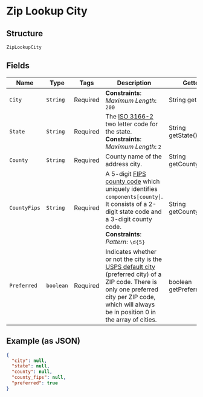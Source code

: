 
# Zip Lookup City

## Structure

`ZipLookupCity`

## Fields

| Name | Type | Tags | Description | Getter | Setter |
|  --- | --- | --- | --- | --- | --- |
| `City` | `String` | Required | **Constraints**: *Maximum Length*: `200` | String getCity() | setCity(String city) |
| `State` | `String` | Required | The [ISO 3166-2](https://en.wikipedia.org/wiki/ISO_3166-2) two letter code for the state.<br>**Constraints**: *Maximum Length*: `2` | String getState() | setState(String state) |
| `County` | `String` | Required | County name of the address city. | String getCounty() | setCounty(String county) |
| `CountyFips` | `String` | Required | A 5-digit [FIPS county code](https://en.wikipedia.org/wiki/FIPS_county_code) which uniquely identifies `components[county]`. It consists of a 2-digit state code and a 3-digit county code.<br>**Constraints**: *Pattern*: `\d{5}` | String getCountyFips() | setCountyFips(String countyFips) |
| `Preferred` | `boolean` | Required | Indicates whether or not the city is the [USPS default city](https://en.wikipedia.org/wiki/ZIP_Code#ZIP_Codes_and_previous_zoning_lines) (preferred city) of a ZIP code. There is only one preferred city per ZIP code, which will always be in position 0 in the array of cities. | boolean getPreferred() | setPreferred(boolean preferred) |

## Example (as JSON)

```json
{
  "city": null,
  "state": null,
  "county": null,
  "county_fips": null,
  "preferred": true
}
```

